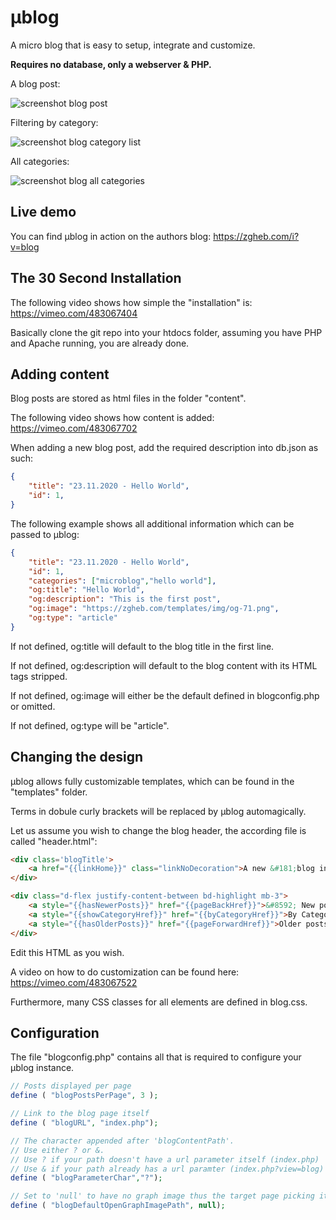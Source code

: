 # µblog
A micro blog that is easy to setup, integrate and customize.

**Requires no database, only a webserver & PHP.**

A blog post:

![screenshot blog post](https://i.imgur.com/HcZxWqx.png)

Filtering by category:

![screenshot blog category list](https://i.imgur.com/wpaxhjr.png)

All categories:

![screenshot blog all categories](https://i.imgur.com/xGRJ8b6.png)


## Live demo
You can find µblog in action on the authors blog:
https://zgheb.com/i?v=blog

## The 30 Second Installation
The following video shows how simple the "installation" is: https://vimeo.com/483067404

Basically clone the git repo into your htdocs folder, assuming you have PHP and Apache running, you are already done.

## Adding content
Blog posts are stored as html files in the folder "content".

The following video shows how content is added: https://vimeo.com/483067702

When adding a new blog post, add the required description into db.json as such:
```json
{
	"title": "23.11.2020 - Hello World",
	"id": 1,
}
```
The following example shows all additional information which can be passed to µblog:
```json
{
	"title": "23.11.2020 - Hello World",
	"id": 1,
	"categories": ["microblog","hello world"],
	"og:title": "Hello World",
	"og:description": "This is the first post",
	"og:image": "https://zgheb.com/templates/img/og-71.png",
	"og:type": "article"
}
```

If not defined, og:title will default to the blog title in the first line.

If not defined, og:description will default to the blog content with its HTML tags stripped.

If not defined, og:image will either be the default defined in blogconfig.php or omitted.

If not defined, og:type will be "article".

## Changing the design

µblog allows fully customizable templates, which can be found in the "templates" folder.

Terms in dobule curly brackets will be replaced by µblog automagically.

Let us assume you wish to change the blog header, the according file is called "header.html":
```html
<div class='blogTitle'>
	<a href="{{linkHome}}" class="linkNoDecoration">A new &#181;blog instance</a>
</div>

<div class="d-flex justify-content-between bd-highlight mb-3">
	<a style="{{hasNewerPosts}}" href="{{pageBackHref}}">&#8592; New posts</a>
	<a style="{{showCategoryHref}}" href="{{byCategoryHref}}">By Category</a>
	<a style="{{hasOlderPosts}}" href="{{pageForwardHref}}">Older posts &#8594;</a>
</div>
```
Edit this HTML as you wish.

A video on how to do customization can be found here: https://vimeo.com/483067522

Furthermore, many CSS classes for all elements are defined in blog.css.

## Configuration
The file "blogconfig.php" contains all that is required to configure your µblog instance.
```php
// Posts displayed per page
define ( "blogPostsPerPage", 3 );

// Link to the blog page itself
define ( "blogURL", "index.php");

// The character appended after 'blogContentPath'.
// Use either ? or &.
// Use ? if your path doesn't have a url parameter itself (index.php)
// Use & if your path already has a url paramter (index.php?view=blog)
define ( "blogParameterChar","?");

// Set to 'null' to have no graph image thus the target page picking its own
define ( "blogDefaultOpenGraphImagePath", null);
```